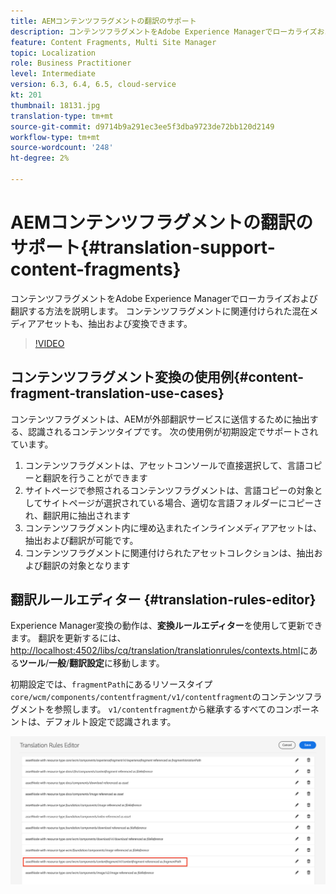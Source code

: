```yaml
---
title: AEMコンテンツフラグメントの翻訳のサポート
description: コンテンツフラグメントをAdobe Experience Managerでローカライズおよび翻訳する方法を説明します。 コンテンツフラグメントに関連付けられた混在メディアアセットも、抽出および変換できます。
feature: Content Fragments, Multi Site Manager
topic: Localization
role: Business Practitioner
level: Intermediate
version: 6.3, 6.4, 6.5, cloud-service
kt: 201
thumbnail: 18131.jpg
translation-type: tm+mt
source-git-commit: d9714b9a291ec3ee5f3dba9723de72bb120d2149
workflow-type: tm+mt
source-wordcount: '248'
ht-degree: 2%

---
```



# AEMコンテンツフラグメントの翻訳のサポート{#translation-support-content-fragments}

コンテンツフラグメントをAdobe Experience Managerでローカライズおよび翻訳する方法を説明します。 コンテンツフラグメントに関連付けられた混在メディアアセットも、抽出および変換できます。

>[!VIDEO](https://video.tv.adobe.com/v/18131/?quality=12&learn=on)

## コンテンツフラグメント変換の使用例{#content-fragment-translation-use-cases}

コンテンツフラグメントは、AEMが外部翻訳サービスに送信するために抽出する、認識されるコンテンツタイプです。 次の使用例が初期設定でサポートされています。

1. コンテンツフラグメントは、アセットコンソールで直接選択して、言語コピーと翻訳を行うことができます
2. サイトページで参照されるコンテンツフラグメントは、言語コピーの対象としてサイトページが選択されている場合、適切な言語フォルダーにコピーされ、翻訳用に抽出されます
3. コンテンツフラグメント内に埋め込まれたインラインメディアアセットは、抽出および翻訳が可能です。
4. コンテンツフラグメントに関連付けられたアセットコレクションは、抽出および翻訳の対象となります

## 翻訳ルールエディター {#translation-rules-editor}

Experience Manager変換の動作は、**変換ルールエディター**&#x200B;を使用して更新できます。 翻訳を更新するには、[http://localhost:4502/libs/cq/translation/translationrules/contexts.html](http://localhost:4502/libs/cq/translation/translationrules/contexts.html)にある&#x200B;**ツール**/**一般**/**翻訳設定**&#x200B;に移動します。

初期設定では、`fragmentPath`にあるリソースタイプ`core/wcm/components/contentfragment/v1/contentfragment`のコンテンツフラグメントを参照します。 `v1/contentfragment`から継承するすべてのコンポーネントは、デフォルト設定で認識されます。

![翻訳ルールエディター](assets/translation-configuration.png)
